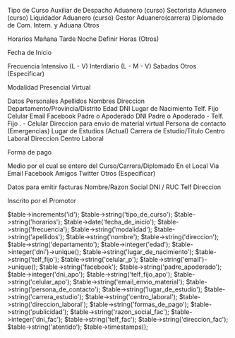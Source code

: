 Tipo de Curso
    Auxiliar de Despacho Aduanero (curso)
    Sectorista Aduanero (curso)
    Liquidador Aduanero (curso)
    Gestor Aduanero(carrera)
    Diplomado de Com. Intern. y Aduana
    Otros

Horarios
    Mañana
    Tarde
    Noche
    Definir Horas (Otros)

Fecha de Inicio


Frecuencia
    Intensivo (L - V)
    Interdiario (L - M - V)
    Sabados
    Otros (Especificar)


Modalidad
    Presencial
    Virtual

Datos Personales
    Apellidos
    Nombres
    Direccion
    Departamento/Provincia/Distrito
    Edad
    DNI
    Lugar de Nacimiento
    Telf. Fijo
    Celular
    Email
    Facebook
    Padre o Apoderado
    DNI Padre o Apoderado - Telf. Fijo . - Celular
    Direccion para envio de material virtual
    Persona de contacto (Emergencias)
    Lugar de Estudios (Actual)
    Carrera de Estudio/Titulo
    Centro Laboral
    Direccion Centro Laboral

Forma de pago


Medio por el cual se entero del Curso/Carrera/Diplomado
    En el Local
    Via Email
    Facebook
    Amigos
    Twitter
    Otros (Especificar)

Datos para emitir facturas
    Nombre/Razon Social
    DNI / RUC
    Telf
    Direccion

Inscrito por el Promotor


$table->increments('id');
$table->string('tipo_de_curso');
$table->string('horarios');
$table->date('fecha_de_inicio');
$table->string('frecuencia');
$table->string('modalidad');
$table->string('apellidos');
$table->string('nombre');
$table->string('direccion');
$table->string('departamento');
$table->integer('edad');
$table->integer('dni')->unique();
$table->string('lugar_de_nacimiento');
$table->string('telf_fijo');
$table->string('celular_p');
$table->string('email')->unique();
$table->string('facebook');
$table->string('padre_apoderado');
$table->integer('dni_apo');
$table->string('telf_fijo_apo');
$table->string('celular_apo');
$table->string('email_envio_material');
$table->string('persona_de_contacto');
$table->string('lugar_de_estudio');
$table->string('carrera_estudio');
$table->string('centro_laboral');
$table->string('direccion_laboral');
$table->string('formas_de_pago');
$table->string('publicidad');
$table->string('razon_social_fac');
$table->integer('dni_fac');
$table->string('telf_fac');
$table->string('direccion_fac');
$table->string('atentido');
$table->timestamps();
